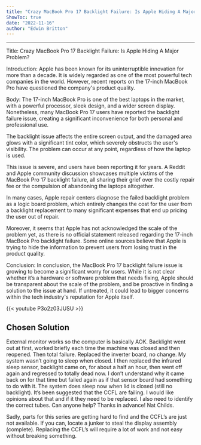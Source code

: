 ```yaml
---
title: "Crazy MacBook Pro 17 Backlight Failure: Is Apple Hiding A Major Problem?"
ShowToc: true 
date: "2022-11-16"
author: "Edwin Britton"
---
```

*****
Title: Crazy MacBook Pro 17 Backlight Failure: Is Apple Hiding A Major Problem?

Introduction:
Apple has been known for its uninterruptible innovation for more than a decade. It is widely regarded as one of the most powerful tech companies in the world. However, recent reports on the 17-inch MacBook Pro have questioned the company's product quality.

Body:
The 17-inch MacBook Pro is one of the best laptops in the market, with a powerful processor, sleek design, and a wider screen display. Nonetheless, many MacBook Pro 17 users have reported the backlight failure issue, creating a significant inconvenience for both personal and professional use.

The backlight issue affects the entire screen output, and the damaged area glows with a significant tint color, which severely obstructs the user's visibility. The problem can occur at any point, regardless of how the laptop is used.

This issue is severe, and users have been reporting it for years. A Reddit and Apple community discussion showcases multiple victims of the MacBook Pro 17 backlight failure, all sharing their grief over the costly repair fee or the compulsion of abandoning the laptops altogether.

In many cases, Apple repair centers diagnose the failed backlight problem as a logic board problem, which entirely changes the cost for the user from a backlight replacement to many significant expenses that end up pricing the user out of repair.

Moreover, it seems that Apple has not acknowledged the scale of the problem yet, as there is no official statement released regarding the 17-inch MacBook Pro backlight failure. Some online sources believe that Apple is trying to hide the information to prevent users from losing trust in the product quality.

Conclusion: 
In conclusion, the MacBook Pro 17 backlight failure issue is growing to become a significant worry for users. While it is not clear whether it’s a hardware or software problem that needs fixing, Apple should be transparent about the scale of the problem, and be proactive in finding a solution to the issue at hand. If untreated, it could lead to bigger concerns within the tech industry's reputation for Apple itself.

{{< youtube P3o2z03JUSU >}} 



## Chosen Solution
 External monitor works so the computer is basically AOK.
Backlight went out at first, worked briefly each time the machine was closed and then reopened. Then total failure.
Replaced the inverter board, no change. My system wasn’t going to sleep when closed. I then replaced the infrared sleep sensor, backlight came on, for about a half an hour, then went off again and regressed to totally dead now.
I don’t understand why it came back on for that time but failed again as if that sensor board had something to do with it.
The system does sleep now when lid is closed (still no backlight). It’s been suggested that the CCFL are failing. I would like opinions about that and if it they need to be replaced. I also need to identify the correct tubes.
Can anyone help? Thanks in advance!
Nat Childs.

 Sadly, parts for this series are getting hard to find and the CCFL’s are just not available.
If you can, locate a junker to steal the display assembly (complete). Replacing the CCFL’s will require a lot of work and not easy without breaking something.




